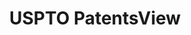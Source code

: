 ---
bigquery: https://console.cloud.google.com/bigquery?p=patents-public-data&d=patentsview&page=dataset
citation: Attribution should be given to PatentsView for use, distribution, or derivative
  works.
code: https://github.com/CSSIP-AIR/PatentsView-Code-Snippets/
contributors: USPTO
cost: None
description: 'PatentsView includes US patent data including raw data (summaries, applications,
  pregrant applications), disambugations of inventors and assignees, and inventor
  gender estimates.  Also foreign priority data, # of figures and sheets, and government
  interest statements.'
documentation: https://patentsview.org/query/builder-faqs
last_edit: 04/07/2022, 08:48:55
location: https://patentsview.org/
maintained_by: USPTO
record_creation_timestamp: 12/2/2020 17:20:46
schema_fields:
- disamb_assignee_id_20190820
- rel_id
- title
- lapse_of_patent
- subgroup_id
- county
- latitude
- level_three
- num
- subsection_id
- _371_date
- country_transformed
- field_title
- rule_47
- patent_id
- rawassignee_id
- disamb_assignee_id_20200929
- publication_number
- name
- term_grant
- disamb_inventor_id_20201229
- city
- state_fips
- text
- contract_award_number
- doctype
- ipc_class
- disamb_inventor_id_20190820
- num_figures
- latlong
- level_one
- term_disclaimer
- assignee_id
- status
- type
- group_id
- disamb_assignee_id_20190312
- subcategory_id
- category_id
- exemplary
- inventor_id
- disamb_assignee_id_20191231
- deceased
- disamb_inventor_id_20170307
- level_two
- organization_id
- disamb_inventor_id_20200929
- reldocno
- disamb_assignee_id_20191008
- name_first
- series_code
- f371_date
- application_id
- term_extension
- ipc_version_indicator
- role
- dependent
- disamb_inventor_id_20171226
- male
- action_date
- disamb_inventor_id_20171003
- disamb_assignee_id_20200331
- citation_id
- lname
- group
- mainclass_id
- classification_data_source
- country
- symbol_position
- doc_type
- withdrawn
- disamb_inventor_id_20191008
- applicant_type
- category
- disamb_inventor_id_20181127
- sequence
- disamb_inventor_id_20190312
- abstract
- longitude
- county_fips
- latin_name
- _102_date
- name_last
- disamb_inventor_id_20170808
- male_flag
- disamb_inventor_id_20200630
- section_id
- section
- date
- num_claims
- subclass_id
- rawinventor_id
- fname
- lawyer_id
- disamb_inventor_id_20200331
- disclaimer_date
- field_id
- attribution_status
- length
- subclass
- state
- classification_level
- main_group
- number
- classification_status
- num_sheets
- gi_statement
- filename
- rawlocation_id
- variety
- id
- f102_date
- location_id
- disamb_assignee_id_20200630
- sector_title
- disamb_inventor_id_20180528
- designation
- disamb_inventor_id_20191231
- relkind
- subgroup
- kind
- disamb_assignee_id_20181127
- classification_value
- organization
- uuid
shortname: patentsview
tags:
- disambiguation
- United States
- gender
terms_of_use: Creative Commons Attribution 4.0 International License.
timeframe: 1963-1999
title: USPTO PatentsView
uuid: cf1780b1-e265-4e49-8d1d-83b9cfe0fd9a
---